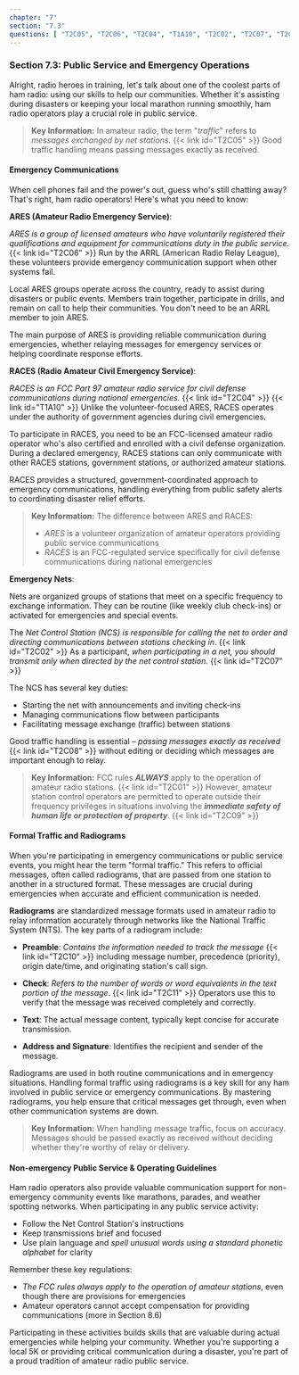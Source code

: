 ```yaml
---
chapter: "7"
section: "7.3"
questions: [ "T2C05", "T2C06", "T2C04", "T1A10", "T2C02", "T2C07", "T2C08", "T2C01", "T2C09", "T2C10", "T2C11" ]
---
```


### Section 7.3: Public Service and Emergency Operations

Alright, radio heroes in training, let's talk about one of the coolest parts of ham radio: using our skills to help our communities. Whether it's assisting during disasters or keeping your local marathon running smoothly, ham radio operators play a crucial role in public service.

> **Key Information:** In amateur radio, the term "*traffic*" refers to *messages exchanged by net stations*. {{< link id="T2C05" >}} Good traffic handling means passing messages exactly as received.

#### Emergency Communications

When cell phones fail and the power's out, guess who's still chatting away? That's right, ham radio operators! Here's what you need to know:

**ARES (Amateur Radio Emergency Service)**:

*ARES is a group of licensed amateurs who have voluntarily registered their qualifications and equipment for communications duty in the public service.* {{< link id="T2C06" >}} Run by the ARRL (American Radio Relay League), these volunteers provide emergency communication support when other systems fail.

Local ARES groups operate across the country, ready to assist during disasters or public events. Members train together, participate in drills, and remain on call to help their communities. You don't need to be an ARRL member to join ARES.

The main purpose of ARES is providing reliable communication during emergencies, whether relaying messages for emergency services or helping coordinate response efforts.

**RACES (Radio Amateur Civil Emergency Service)**: 

*RACES is an FCC Part 97 amateur radio service for civil defense communications during national emergencies.* {{< link id="T2C04" >}} {{< link id="T1A10" >}} Unlike the volunteer-focused ARES, RACES operates under the authority of government agencies during civil emergencies.

To participate in RACES, you need to be an FCC-licensed amateur radio operator who's also certified and enrolled with a civil defense organization. During a declared emergency, RACES stations can only communicate with other RACES stations, government stations, or authorized amateur stations.

RACES provides a structured, government-coordinated approach to emergency communications, handling everything from public safety alerts to coordinating disaster relief efforts.

> **Key Information:**
> The difference between ARES and RACES:
> - *ARES* is a volunteer organization of amateur operators providing public service communications
> - *RACES* is an FCC-regulated service specifically for civil defense communications during national emergencies

**Emergency Nets**:

Nets are organized groups of stations that meet on a specific frequency to exchange information. They can be routine (like weekly club check-ins) or activated for emergencies and special events.

The *Net Control Station (NCS) is responsible for calling the net to order and directing communications between stations checking in*. {{< link id="T2C02" >}} As a participant, *when participating in a net, you should transmit only when directed by the net control station*. {{< link id="T2C07" >}}

The NCS has several key duties:
- Starting the net with announcements and inviting check-ins
- Managing communications flow between participants
- Facilitating message exchange (traffic) between stations

Good traffic handling is essential – *passing messages exactly as received* {{< link id="T2C08" >}} without editing or deciding which messages are important enough to relay.

> **Key Information:** FCC rules **_ALWAYS_** apply to the operation of amateur radio stations. {{< link id="T2C01" >}} However, amateur station control operators are permitted to operate outside their frequency privileges in situations involving the _**immediate safety of human life or protection of property**_. {{< link id="T2C09" >}}

#### Formal Traffic and Radiograms

When you're participating in emergency communications or public service events, you might hear the term "formal traffic." This refers to official messages, often called radiograms, that are passed from one station to another in a structured format. These messages are crucial during emergencies when accurate and efficient communication is needed.

**Radiograms** are standardized message formats used in amateur radio to relay information accurately through networks like the National Traffic System (NTS). The key parts of a radiogram include:

- **Preamble**: *Contains the information needed to track the message* {{< link id="T2C10" >}} including message number, precedence (priority), origin date/time, and originating station's call sign.

- **Check**: *Refers to the number of words or word equivalents in the text portion of the message*. {{< link id="T2C11" >}} Operators use this to verify that the message was received completely and correctly.

- **Text**: The actual message content, typically kept concise for accurate transmission.

- **Address and Signature**: Identifies the recipient and sender of the message.

Radiograms are used in both routine communications and in emergency situations. Handling formal traffic using radiograms is a key skill for any ham involved in public service or emergency communications. By mastering radiograms, you help ensure that critical messages get through, even when other communication systems are down.

> **Key Information:** When handling message traffic, focus on accuracy. Messages should be passed exactly as received without deciding whether they're worthy of relay or delivery.

#### Non-emergency Public Service & Operating Guidelines

Ham radio operators also provide valuable communication support for non-emergency community events like marathons, parades, and weather spotting networks. When participating in any public service activity:

- Follow the Net Control Station's instructions
- Keep transmissions brief and focused
- Use plain language and *spell unusual words using a standard phonetic alphabet* for clarity

Remember these key regulations:
- *The FCC rules always apply to the operation of amateur stations*, even though there are provisions for emergencies
- Amateur operators cannot accept compensation for providing communications (more in Section 8.6)

Participating in these activities builds skills that are valuable during actual emergencies while helping your community. Whether you're supporting a local 5K or providing critical communication during a disaster, you're part of a proud tradition of amateur radio public service.
